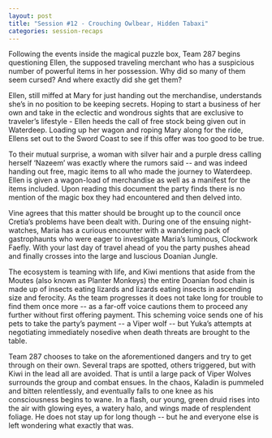 ```yaml
---
layout: post
title: "Session #12 - Crouching Owlbear, Hidden Tabaxi"
categories: session-recaps
---
```

Following the events inside the magical puzzle box, Team 287 begins questioning Ellen, the supposed traveling merchant who has a suspicious number of powerful items in her possession. Why did so many of them seem cursed? And where exactly did she get them?

Ellen, still miffed at Mary for just handing out the merchandise, understands she’s in no position to be keeping secrets. Hoping to start a business of her own and take in the eclectic and wondrous sights that are exclusive to traveler’s lifestyle - Ellen heeds the call of free stock being given out in Waterdeep. Loading up her wagon and roping Mary along for the ride, Ellens set out to the Sword Coast to see if this offer was too good to be true. 

To their mutual surprise, a woman with silver hair and a purple dress calling herself ‘Nazeem’ was exactly where the rumors said -- and was indeed handing out free, magic items to all who made the journey to Waterdeep. Ellen is given a wagon-load of merchandise as well as a manifest for the items included. Upon reading this document the party finds there is no mention of the magic box they had encountered and then delved into.

Vine agrees that this matter should be brought up to the council once Cretia’s problems have been dealt with. During one of the ensuing night-watches, Maria has a curious encounter with a wandering pack of gastrophaunts who were eager to investigate Maria’s luminous, Clockwork Faefly. With your last day of travel ahead of you the party pushes ahead and finally crosses into the large and luscious Doanian Jungle. 

The ecosystem is teaming with life, and Kiwi mentions that aside from the Moutes (also known as Planter Monkeys) the entire Doanian food chain is made up of insects eating lizards and lizards eating insects in ascending size and ferocity. As the team progresses it does not take long for trouble to find them once more -- as a far-off voice cautions them to proceed any further without first offering payment. This scheming voice sends one of his pets to take the party’s payment -- a Viper wolf -- but Yuka’s attempts at negotiating immediately nosedive when death threats are brought to the table.

Team 287 chooses to take on the aforementioned dangers and try to get through on their own. Several traps are spotted, others triggered, but with Kiwi in the lead all are avoided. That is until a large pack of Viper Wolves surrounds the group and combat ensues. In the chaos, Kaladin is pummeled and bitten relentlessly, and eventually falls to one knee as his consciousness begins to wane. In a flash, our young, green druid rises into the air with glowing eyes, a watery halo, and wings made of resplendent foliage. He does not stay up for long though -- but he and everyone else is left wondering what exactly that was. 


